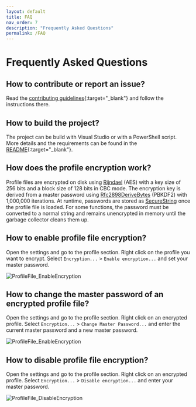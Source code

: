 ```yaml
---
layout: default
title: FAQ
nav_order: 7
description: "Frequently Asked Questions"
permalink: /FAQ
---
```


# Frequently Asked Questions

## How to contribute or report an issue?

Read the [contributing guidelines](https://github.com/BornToBeRoot/NETworkManager/blob/master/CONTRIBUTING.md){:target="_blank"} and follow the instructions there.

## How to build the project?

The project can be build with Visual Studio or with a PowerShell script. More details and the requirements can be found in the [README](https://github.com/BornToBeRoot/NETworkManager/blob/master/README.md#build){:target="_blank"}.

## How does the profile encryption work?

Profile files are encrypted on disk using [Rijndael](https://docs.microsoft.com/en-US/dotnet/api/system.security.cryptography.rijndaelmanaged?view=net-5.0) (AES) with a key size of 256 bits and a block size of 128 bits in CBC mode. The encryption key is derived from a master password using [Rfc2898DeriveBytes](https://docs.microsoft.com/en-US/dotnet/api/system.security.cryptography.rfc2898derivebytes?view=net-5.0) (PBKDF2) with 1,000,000 iterations. At runtime, passwords are stored as [SecureString](https://docs.microsoft.com/en-US/dotnet/api/system.security.securestring?view=net-5.0) once the profile file is loaded. For some functions, the password must be converted to a normal string and remains unencrypted in memory until the garbage collector cleans them up.

## How to enable profile file encryption?

Open the settings and go to the profile section. Right click on the profile you want to encrypt. Select `Encryption...` > `Enable encryption...` and set your master password.

![ProfileFile_EnableEncryption](ProfileFile_EnableEncryption.gif)

## How to change the master password of an encrypted profile file?

Open the settings and go to the profile section. Right click on an encrypted profile. Select `Encryption...` > `Change Master Password...` and enter the current master password and a new master password.

![ProfileFile_EnableEncryption](ProfileFile_ChangeMasterPassword.gif)

## How to disable profile file encryption?

Open the settings and go to the profile section. Right click on an encrypted profile. Select `Encryption...` > `Disable encryption...` and enter your master password.

![ProfileFile_DisableEncryption](ProfileFile_DisableEncryption.gif)